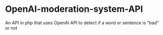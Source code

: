# OpenAI-moderation-system-API
An API in php that uses OpenAI API to detect if a word or sentence is "bad" or not
